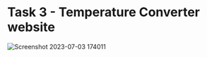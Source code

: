 # Task 3 - Temperature Converter website
![Screenshot 2023-07-03 174011](https://github.com/AishwaryaValsangkar28/OIBSIP/assets/122682662/e4c8a4b8-d057-45ba-a6e6-cc1e36a7d9b9)
